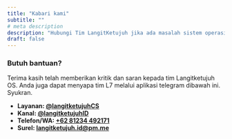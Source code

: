 ```yaml
---
title: "Kabari kami"
subtitle: ""
# meta description
description: "Hubungi Tim LangitKetujuh jika ada masalah sistem operasi."
draft: false
---
```


### Butuh bantuan?
Terima kasih telah memberikan kritik dan saran kepada tim Langitketujuh OS. Anda juga dapat menyapa tim L7 melalui aplikasi telegram dibawah ini. Syukran.

* **Layanan: [@langitketujuhCS](https://t.me/langitketujuhCS)**
* **Kanal: [@langitketujuhID](https://t.me/langitketujuhID)**
* **Telefon/WA: [+62 81234 492171](https://wa.me/+6281234492171)**
* **Surel: [langitketujuh.id@pm.me](mailto:langitketujuh.id@pm.me)**
